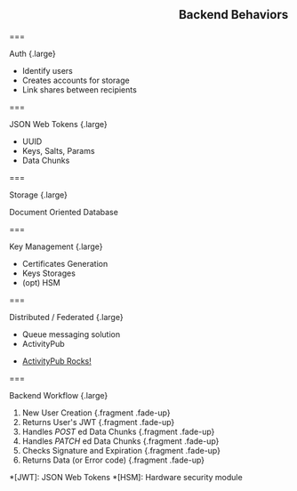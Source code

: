 <!--{section^1:data-breadcrumb="Backend Behaviors"}-->

<!--{.interleaf data-background-image="/img/unsplash/eugenio-mazzone-190204-unsplash.jpg"}-->
<!-- Photo by Eugenio Mazzone on Unsplash -->

## <svg class="icon"><use xlink:href="/img/icons.svg#dots-two-vertical"></svg> Backend Behaviors

===
<!-- {.large} -->

Auth {.large}

- Identify users
- Creates accounts for storage
- Link shares between recipients

===
<!-- {.large} -->

JSON Web Tokens {.large}

- UUID
- Keys, Salts, Params
- Data Chunks

===
<!-- {.large} -->

Storage {.large}

Document Oriented Database

===
<!-- {.large} -->

Key Management {.large}

- Certificates Generation
- Keys Storages
- (opt) HSM

===
<!-- {.large} -->

Distributed / Federated {.large}

- Queue messaging solution
- ActivityPub

<!--  -->

- [ActivityPub Rocks!](https://activitypub.rocks/)
<!-- {ul:.linkrolls} -->

===
<!-- {.large} -->

Backend Workflow {.large}

1. New User Creation {.fragment .fade-up}
2. Returns User's JWT {.fragment .fade-up}
3. Handles _POST_ ed Data Chunks {.fragment .fade-up}
4. Handles _PATCH_ ed Data Chunks {.fragment .fade-up}
5. Checks Signature and Expiration  {.fragment .fade-up}
6. Returns Data (or Error code) {.fragment .fade-up}


*[JWT]: JSON Web Tokens
*[HSM]: Hardware security module
